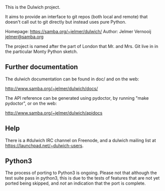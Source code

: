 This is the Dulwich project.

It aims to provide an interface to git repos (both local and remote) that
doesn't call out to git directly but instead uses pure Python.

Homepage: https://samba.org/~jelmer/dulwich/
Author: Jelmer Vernooij <jelmer@samba.org>

The project is named after the part of London that Mr. and Mrs. Git live in
in the particular Monty Python sketch.

Further documentation
---------------------

The dulwich documentation can be found in doc/ and on the web:

http://www.samba.org/~jelmer/dulwich/docs/

The API reference can be generated using pydoctor, by running "make pydoctor", or on the web:

http://www.samba.org/~jelmer/dulwich/apidocs

Help
----

There is a #dulwich IRC channel on Freenode, and a dulwich mailing list at
https://launchpad.net/~dulwich-users.

Python3
-------

The process of porting to Python3 is ongoing. Please not that although the
test suite pass in python3, this is due to the tests of features that are not
yet ported being skipped, and *not* an indication that the port is complete.
